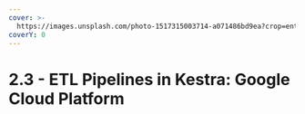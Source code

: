 ```yaml
---
cover: >-
  https://images.unsplash.com/photo-1517315003714-a071486bd9ea?crop=entropy&cs=srgb&fm=jpg&ixid=M3wxOTcwMjR8MHwxfHNlYXJjaHwxfHxwdXJwbGUlMjBjbG91ZHxlbnwwfHx8fDE3Mzg1Mzg5ODF8MA&ixlib=rb-4.0.3&q=85
coverY: 0
---
```


# 2.3 - ETL Pipelines in Kestra: Google Cloud Platform

